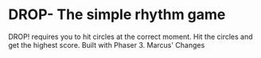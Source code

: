 # DROP- The simple rhythm game 
DROP! requires you to hit circles at the correct moment. Hit the circles and get the highest score. Built with Phaser 3.
Marcus' Changes
